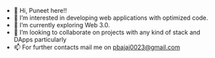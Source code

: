 - 👋 Hi, Puneet here!!
- 👀 I’m interested in developing web applications with optimized code.
- 🌱 I’m currently exploring Web 3.0.
- 💞️ I’m looking to collaborate on projects with any kind of stack and DApps particularly
- 📫 For further contacts mail me on pbajaj0023@gmail.com

<!---
pb2323/pb2323 is a ✨ special ✨ repository because its `README.md` (this file) appears on your GitHub profile.
You can click the Preview link to take a look at your changes.
--->

